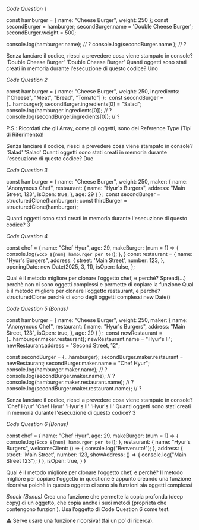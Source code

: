 *Code Question 1*

const hamburger = { name: "Cheese Burger", weight: 250 };
const secondBurger = hamburger;
secondBurger.name = 'Double Cheese Burger';
secondBurger.weight = 500;

console.log(hamburger.name); // ?
console.log(secondBurger.name ); // ?

Senza lanciare il codice, riesci a prevedere cosa viene stampato in console?
    'Double Cheese Burger'
    'Double Cheese Burger'
Quanti oggetti sono stati creati in memoria durante l'esecuzione di questo codice?
    Uno

*Code Question 2*

const hamburger = {
    name: "Cheese Burger",
    weight: 250,
    ingredients: ["Cheese", "Meat", "Bread", "Tomato"]
};
​
const secondBurger = {...hamburger};
secondBurger.ingredients[0] = "Salad";
​
console.log(hamburger.ingredients[0]); // ?
console.log(secondBurger.ingredients[0]); // ?

P.S.: Ricordati che gli Array, come gli oggetti, sono dei Reference Type (Tipi di Riferimento)!

Senza lanciare il codice, riesci a prevedere cosa viene stampato in console?
    'Salad'
    'Salad'
Quanti oggetti sono stati creati in memoria durante l'esecuzione di questo codice?
    Due

*Code Question 3*

const hamburger = {
    name: "Cheese Burger",
    weight: 250,
    maker: {
        name: "Anonymous Chef",
        restaurant: {
            name: "Hyur's Burgers",
            address: "Main Street, 123",
            isOpen: true,
        },
        age: 29
    }
};
​
const secondBurger = structuredClone(hamburger);
const thirdBurger = structuredClone(hamburger);

Quanti oggetti sono stati creati in memoria durante l'esecuzione di questo codice?
    3

*Code Question 4*

const chef = {
    name: "Chef Hyur",
    age: 29,
    makeBurger: (num = 1) => {
        console.log(`Ecco ${num} hamburger per te!`);
    },
}
​
const restaurant = {
    name: "Hyur's Burgers",
    address: {
        street: 'Main Street',
        number: 123,
    },
    openingDate: new Date(2025, 3, 11),
    isOpen: false,
};

Qual è il metodo migliore per clonare l’oggetto chef, e perché?
    Spread(...) perchè non ci sono oggetti complessi e permette di copiare la funzione
Qual è il metodo migliore per clonare l’oggetto restaurant, e perché?
    structuredClone perchè ci sono degli oggetti complessi new Date()

*Code Question 5 (Bonus)*

const hamburger = {
    name: "Cheese Burger",
    weight: 250,
    maker: {
        name: "Anonymous Chef",
        restaurant: {
            name: "Hyur's Burgers",
            address: "Main Street, 123",
            isOpen: true,
        },
        age: 29
    }
};
​
const newRestaurant = {...hamburger.maker.restaurant};
newRestaurant.name = "Hyur's II";
newRestaurant.address = "Second Street, 12";

const secondBurger = {...hamburger};
secondBurger.maker.restaurant = newRestaurant;
secondBurger.maker.name = "Chef Hyur";
​
console.log(hamburger.maker.name); // ?
console.log(secondBurger.maker.name); // ?
console.log(hamburger.maker.restaurant.name); // ?
console.log(secondBurger.maker.restaurant.name); // ?

Senza lanciare il codice, riesci a prevedere cosa viene stampato in console?
    'Chef Hyur'
    'Chef Hyur'
    'Hyur's II'
    'Hyur's II'
Quanti oggetti sono stati creati in memoria durante l'esecuzione di questo codice?
    3

*Code Question 6 (Bonus)*

const chef = {
    name: "Chef Hyur",
    age: 29,
    makeBurger: (num = 1) => {
        console.log(`Ecco ${num} hamburger per te!`);
    },
    restaurant: {
        name: "Hyur's Burgers",
        welcomeClient: () => {
            console.log("Benvenuto!");
        },
        address: {
            street: 'Main Street',
            number: 123,
            showAddress: () => {
                console.log("Main Street 123");
            }
        },
        isOpen: true,
    }
}

Qual è il metodo migliore per clonare l’oggetto chef, e perché?
Il metodo migliore per copiare l'oggetto in questione è appunto creando una funzione ricorsiva poichè in questo oggetto ci sono sia funzioni sia oggetti complessi

*Snack  (Bonus)*
Crea una funzione che permette la copia profonda (deep copy) di un oggetto, che copia anche i suoi metodi (proprietà che contengono funzioni). Usa l’oggetto di Code Question 6 come test.

⚠️ Serve usare una funzione ricorsiva! (fai un po’ di ricerca).
